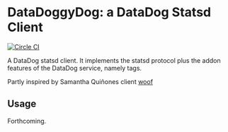 DataDoggyDog: a DataDog Statsd Client
=====================================

[![Circle CI](https://circleci.com/gh/ralphschindler/datadoggydog.svg?style=svg)](https://circleci.com/gh/ralphschindler/datadoggydog)

A DataDog statsd client.  It implements the statsd protocol plus the
addon features of the DataDog service, namely tags.

Partly inspired by Samantha Quiñones client [woof](https://github.com/squinones/woof)

Usage
-----

Forthcoming.
